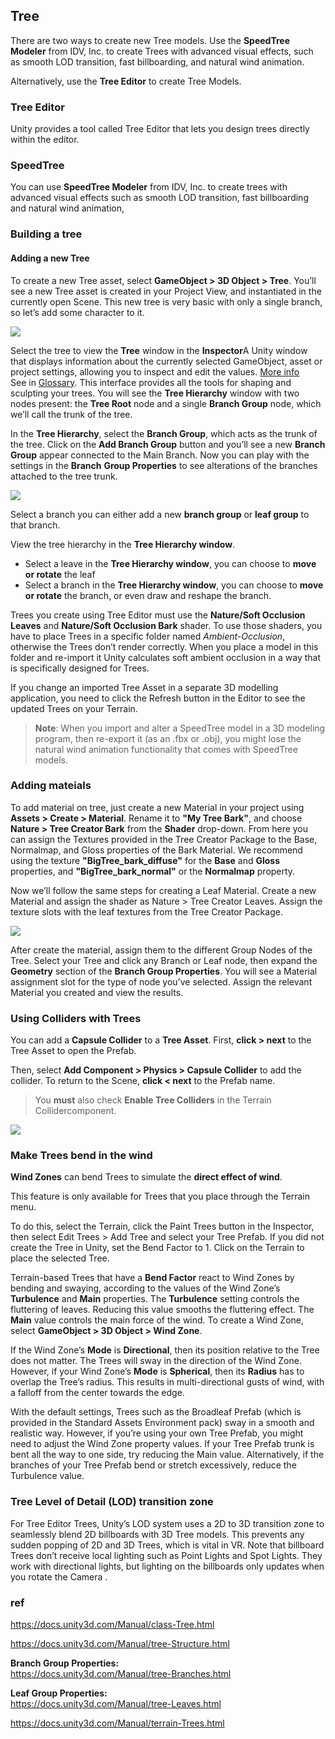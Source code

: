 ## Tree
There are two ways to create new Tree models. Use the **SpeedTree Modeler** from IDV, Inc. to create Trees with advanced visual effects, such as smooth LOD transition, fast billboarding, and natural wind animation. 

Alternatively, use the **Tree Editor** to create Tree Models.



### Tree Editor
Unity provides a tool called Tree Editor that lets you design trees directly within the editor.

### SpeedTree
You can use **SpeedTree Modeler** from IDV, Inc. to create trees with advanced visual effects such as smooth LOD
transition, fast billboarding and natural wind animation,
 
 
### Building a tree

#### Adding a new Tree
To create a new Tree asset, select **GameObject > 3D Object > Tree**. You’ll see a new Tree asset is created in your Project View, and instantiated in the currently open Scene. This new tree is very basic with only a single branch, so let’s add some character to it.


![](./img/tree_inspector.png)

Select the tree to view the **Tree** window in the **Inspector**A Unity window that displays information about the currently selected GameObject, asset or project settings, allowing you to inspect and edit the values. [More info](https://docs.unity3d.com/Manual/tree-FirstTree.htmlUsingTheInspector.html)  
See in [Glossary](https://docs.unity3d.com/Manual/tree-FirstTree.htmlGlossary.html#Inspector). This interface provides all the tools for shaping and sculpting your trees. You will see the **Tree Hierarchy** window with two nodes present: the **Tree Root** node and a single **Branch Group** node, which we’ll call the trunk of the tree.

In the **Tree Hierarchy**, select the **Branch Group**, which acts as the trunk of the tree. Click on the **Add Branch Group** button and you’ll see a new **Branch Group** appear connected to the Main Branch. Now you can play with the settings in the **Branch** **Group Properties** to see alterations of the branches attached to the tree trunk.



![](./img/TreeCreator-AddingBranches1.jpg)


Select a branch you can either add a new **branch group** or **leaf group** to that branch. 

View the tree hierarchy in the **Tree Hierarchy window**.


- Select a leave in the **Tree Hierarchy window**, you can choose to **move or rotate** the leaf
- Select a branch in the **Tree Hierarchy window**, you can choose to **move or rotate** the branch, or even draw and reshape the branch.

Trees you create using Tree Editor must use the **Nature/Soft Occlusion Leaves** and **Nature/Soft Occlusion Bark** shader. To use those shaders, you have to place Trees in a specific folder named _Ambient-Occlusion_, otherwise the Trees don’t render correctly. When you place a model in this folder and re-import it Unity calculates soft ambient occlusion in a way that is specifically designed for Trees.

If you change an imported Tree Asset in a separate 3D modelling application, you need to click the Refresh button in the Editor to see the updated Trees on your Terrain.

> **Note**: When you import and alter a SpeedTree model in a 3D modeling program, then re-export it (as an .fbx or .obj), you might lose the natural wind animation functionality that comes with SpeedTree models.

### Adding mateials

To add material on tree, just create a new Material in your project using **Assets > Create > Material**. Rename it to **"My Tree Bark"**, and choose **Nature > Tree Creator Bark** from the **Shader** drop-down. From here you can assign the Textures
 provided in the Tree Creator Package to the Base, Normalmap, and Gloss properties of the Bark Material. We recommend using the texture **"BigTree_bark_diffuse"** for the **Base** and **Gloss** properties, and **"BigTree_bark_normal"** or the **Normalmap** property.

Now we’ll follow the same steps for creating a Leaf Material. Create a new Material and assign the shader as Nature > Tree Creator Leaves. Assign the texture slots with the leaf textures from the Tree Creator Package.

![](./img/Tree_material.png)

After create the material, assign them to the different Group Nodes of the Tree. Select your Tree and click any Branch or Leaf node, then expand the **Geometry** section of the **Branch Group Properties**. You will see a Material assignment slot for the type of node you’ve selected. Assign the relevant Material you created and view the results.

### Using Colliders with Trees

You can add a **Capsule Collider** to a **Tree Asset**. First, **click > next** to the Tree Asset to open the Prefab.

Then, select **Add Component > Physics > Capsule Collider** to add the collider. To return to the Scene, **click < next** to the Prefab name.

> You **must** also check **Enable Tree Colliders** in the Terrain Collidercomponent.

![](./img/TerrainTreesTerrainCollider.png)



### Make Trees bend in the wind

**Wind Zones** can bend Trees to simulate the **direct effect of wind**.

This feature is only available for Trees that you place through the Terrain menu.

To do this, select the Terrain, click the Paint Trees button in the Inspector, then select Edit Trees > Add Tree and select your Tree Prefab. If you did not create the Tree in Unity, set the Bend Factor to 1. Click on the Terrain to place the selected Tree.

Terrain-based Trees that have a **Bend Factor** react to Wind Zones by bending and swaying, according to the values of the Wind Zone’s **Turbulence** and **Main** properties. The **Turbulence** setting controls the fluttering of leaves. Reducing this value smooths the fluttering effect. The **Main** value controls the main force of the wind. To create a Wind Zone, select **GameObject > 3D Object > Wind Zone**.

If the Wind Zone’s **Mode** is **Directional**, then its position relative to the Tree does not matter. The Trees will sway in the direction of the Wind Zone. However, if your Wind Zone’s **Mode** is **Spherical**, then its **Radius** has to overlap the Tree’s radius. This results in multi-directional gusts of wind, with a falloff from the center towards the edge.

With the default settings, Trees such as the Broadleaf Prefab (which is provided in the Standard Assets Environment pack) sway in a smooth and realistic way. However, if you’re using your own Tree Prefab, you might need to adjust the Wind Zone property values. If your Tree Prefab trunk is bent all the way to one side, try reducing the Main value. Alternatively, if the branches of your Tree Prefab bend or stretch excessively, reduce the Turbulence value.


### Tree Level of Detail (LOD) transition zone

For Tree Editor Trees, Unity’s LOD system uses a 2D to 3D transition zone to seamlessly blend 2D billboards with 3D Tree models. This prevents any sudden popping of 2D and 3D Trees, which is vital in VR. Note that billboard
 Trees don’t receive local lighting such as Point Lights and Spot Lights. They work with directional lights, but lighting on the billboards only updates when you rotate the Camera
.

### ref 
https://docs.unity3d.com/Manual/class-Tree.html

https://docs.unity3d.com/Manual/tree-Structure.html

**Branch Group Properties:** \
https://docs.unity3d.com/Manual/tree-Branches.html

**Leaf Group Properties:** \
https://docs.unity3d.com/Manual/tree-Leaves.html

https://docs.unity3d.com/Manual/terrain-Trees.html
